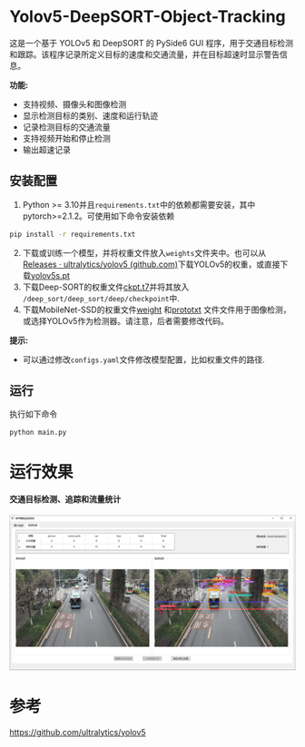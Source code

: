# Yolov5-DeepSORT-Object-Tracking
这是一个基于 YOLOv5 和 DeepSORT 的 PySide6 GUI 程序，用于交通目标检测和跟踪。该程序记录所定义目标的速度和交通流量，并在目标超速时显示警告信息。

**功能:**
* 支持视频、摄像头和图像检测
* 显示检测目标的类别、速度和运行轨迹
* 记录检测目标的交通流量
* 支持视频开始和停止检测
* 输出超速记录

## 安装配置
1. Python >= 3.10并且`requirements.txt`中的依赖都需要安装，其中pytorch>=2.1.2。可使用如下命令安装依赖
```bash
pip install -r requirements.txt
```
2. 下载或训练一个模型，并将权重文件放入`weights`文件夹中。也可以从 [Releases · ultralytics/yolov5 (github.com)](https://github.com/ultralytics/yolov5/releases)下载YOLOv5的权重，或直接下载[yolov5s.pt](https://drive.google.com/file/d/1GboqAYsnlnf4_XNm2Uy9uK5mnLcu21l1/view?usp=drive_link)
3. 下载Deep-SORT的权重文件[ckpt.t7](https://drive.google.com/file/d/1GcJciXMqUss4PW8tFl18vb0ctE7yjmz7/view?usp=drive_link)并将其放入 `/deep_sort/deep_sort/deep/checkpoint`中.
4. 下载MobileNet-SSD的权重文件[weight](https://drive.google.com/file/d/1A35lVW_TKQZKXRGImCjZE3gqfT9b1JDm/view?usp=drive_link) 和[prototxt](https://drive.google.com/file/d/1sznXIHi1PEj3H94Xqb0j008HRrRaCLS2/view?usp=drive_link) 文件文件用于图像检测，或选择YOLOv5作为检测器。请注意，后者需要修改代码。

**提示:**
- 可以通过修改`configs.yaml`文件修改模型配置，比如权重文件的路径.

## 运行
执行如下命令
```bash
python main.py
```

# 运行效果
#### 交通目标检测、追踪和流量统计 
![](imgs/demo1.png)

# 参考
https://github.com/ultralytics/yolov5